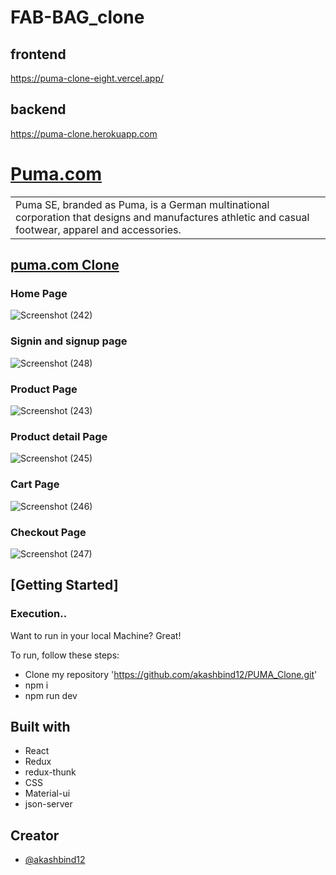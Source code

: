 # FAB-BAG_clone

## frontend
https://puma-clone-eight.vercel.app/

## backend 
https://puma-clone.herokuapp.com

# [Puma.com](https://in.puma.com/)

<table>
<tr>
<td>Puma SE, branded as Puma, is a German multinational corporation that designs and manufactures athletic and casual footwear, apparel and accessories.
</td>
</tr>
</table>

## [puma.com Clone](https://puma-clone-eight.vercel.app/)

### Home Page 
![Screenshot (242)](https://user-images.githubusercontent.com/97519781/181250797-a37d82b8-5315-43a9-8116-8819fb28edf1.png)

### Signin and signup page
![Screenshot (248)](https://user-images.githubusercontent.com/97519781/181251203-d0354b20-9d87-431f-8369-2af1f8c9c6cb.png)

### Product Page 
![Screenshot (243)](https://user-images.githubusercontent.com/97519781/181250860-271e2238-71f1-466f-8e2b-7e6dcc09f991.png)

### Product detail Page
![Screenshot (245)](https://user-images.githubusercontent.com/97519781/181251036-eaa45a21-7a97-4f48-96f2-ff11a9b695b6.png)

### Cart Page
![Screenshot (246)](https://user-images.githubusercontent.com/97519781/181251082-ee5aeee7-ab66-48d1-8f37-ba6167510cab.png)

### Checkout Page
![Screenshot (247)](https://user-images.githubusercontent.com/97519781/181251154-812ac871-0cd6-4fef-9840-602f4053d349.png)



## [Getting Started]

### Execution..
Want to run in your local Machine? Great!

To run, follow these steps:

- Clone my repository 'https://github.com/akashbind12/PUMA_Clone.git'
- npm i
- npm run dev


## Built with 
- React
- Redux
- redux-thunk
- CSS
- Material-ui
- json-server

## Creator

- [@akashbind12](https://github.com/akashbind12)





